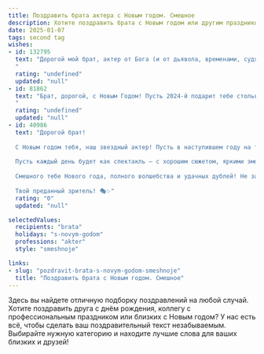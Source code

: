 ```yaml
---
title: Поздравить брата актера с Новым годом. Смешное
description: Хотите поздравить брата с Новым годом или другим праздником? Наш ИИ создаст незабываемое поздравление, а вы обязательно выделитесь среди других.  
date: 2025-01-07
tags: second tag
wishes:
- id: 132795
  text: "Дорогой мой брат, актер от Бога (и от дьявола, временами, судя по твоим ролям!), поздравляю с Новым годом! Желаю тебе в новом году ролей столь же ярких, сколько твоя игра на корпоративах, гонораров – как звёзд на небе, а поклонников – больше, чем у ёлки игрушек!  Пусть все твои премьеры будут триумфальными, а сцена – всегда полна благодарных зрителей (и не только зрителей!).  С Новым годом!
  "
  rating: "undefined"
  updated: "null"
- id: 81862
  text: "Брат, дорогой, с Новым Годом! Пусть 2024-й подарит тебе столько ролей, что ты забудешь, как жить без сцены, а гонорары станут настолько внушительными, что ты сможешь наконец-то купить себе ту самую машину, о которой мечтаешь!  😁 Пусть этот год будет невероятно ярким, полным смеха и оваций!
  "
  rating: "undefined"
  updated: "null"
- id: 40986
  text: "Дорогой брат!
  
  С Новым годом тебя, наш звездный актер! Пусть в наступившем году на твоём жизненном подиуме будет больше аплодисментов, чем на киносъёмках! Желаю, чтобы юбки Дедушки Мороза не мешали тебе получать роль мечты, а Снегурочка не забыла про твои таланты – пусть задарит тебя новыми сценариями!
  
  Пусть каждый день будет как спектакль – с хорошим сюжетом, яркими эмоциями и, конечно, финальным взрывом смеха! Помни, что настоящая премьера всегда впереди, а в этом году главное – много ролей, счастья без дублирования и комплиментов от зрителей!
  
  Смешного тебе Нового года, полного волшебства и удачных дублей! Не забывай блистать!
  
  Твой преданный зритель! 🎭✨"
  rating: "0"
  updated: "null"

selectedValues:
  recipients: "brata"
  holidays: "s-novym-godom"
  professions: "akter"
  style: "smeshnoje"

links:
- slug: "pozdravit-brata-s-novym-godom-smeshnoje"
  title: "Поздравить брата с Новым годом. Смешное"
---
```


Здесь вы найдете отличную подборку поздравлений на любой случай. 
Хотите поздравить друга с днём рождения, коллегу с профессиональным праздником или близких с Новым годом? У нас есть всё, чтобы сделать ваш поздравительный текст незабываемым. Выбирайте нужную категорию и находите лучшие слова для ваших близких и друзей!

